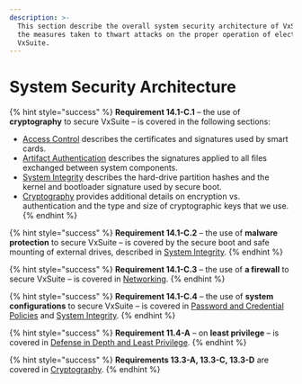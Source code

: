 ```yaml
---
description: >-
  This section describe the overall system security architecture of VxSuite and
  the measures taken to thwart attacks on the proper operation of elections on
  VxSuite.
---
```


# System Security Architecture

{% hint style="success" %}
**Requirement 14.1-C.1** – the use of **cryptography** to secure VxSuite – is covered in the following sections:

* [Access Control](system-security-architecture/access-control.md) describes the certificates and signatures used by smart cards.
* [Artifact Authentication](system-security-architecture/artifact-authentication/) describes the signatures applied to all files exchanged between system components.
* [System Integrity](system-security-architecture/system-integrity.md) describes the hard-drive partition hashes and the kernel and bootloader signature used by secure boot.
* [Cryptography](system-security-architecture/cryptography.md) provides additional details on encryption vs. authentication and the type and size of cryptographic keys that we use.
{% endhint %}

{% hint style="success" %}
**Requirement 14.1-C.2** – the use of **malware protection** to secure VxSuite – is covered by the secure boot and safe mounting of external drives, described in [System Integrity](system-security-architecture/system-integrity.md).
{% endhint %}

{% hint style="success" %}
**Requirement 14.1-C.3** – the use of **a firewall** to secure VxSuite – is covered in [Networking](system-security-architecture/networking.md).
{% endhint %}

{% hint style="success" %}
**Requirement 14.1-C.4** – the use of **system configurations** to secure VxSuite – is covered in [Password and Credential Policies](system-security-architecture/password-and-credential-policies.md) and [System Integrity](system-security-architecture/system-integrity.md).
{% endhint %}

{% hint style="success" %}
**Requirement 11.4-A** – on **least privilege** – is covered in [Defense in Depth and Least Privilege](system-security-architecture/defense-in-depth-and-least-privilege.md).
{% endhint %}

{% hint style="success" %}
**Requirements 13.3-A, 13.3-C, 13.3-D** are covered in [Cryptography](system-security-architecture/cryptography.md).
{% endhint %}

